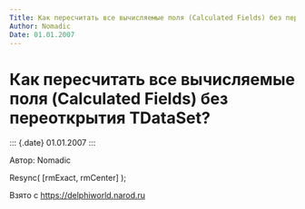 ```yaml
---
Title: Как пересчитать все вычисляемые поля (Calculated Fields) без переоткрытия TDataSet?
Author: Nomadic
Date: 01.01.2007
---
```



Как пересчитать все вычисляемые поля (Calculated Fields) без переоткрытия TDataSet?
===================================================================================

::: {.date}
01.01.2007
:::

Автор: Nomadic

Resync( \[rmExact, rmCenter\] );

Взято с <https://delphiworld.narod.ru>
